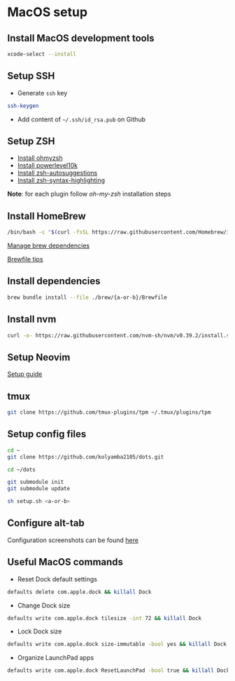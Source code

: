 # MacOS setup

## Install MacOS development tools

```sh
xcode-select --install
```

## Setup SSH

- Generate `ssh` key

```sh
ssh-keygen
```

- Add content of `~/.ssh/id_rsa.pub` on Github

## Setup ZSH

- [Install ohmyzsh](https://github.com/ohmyzsh/ohmyzsh#basic-installation)
- [Install powerlevel10k](https://github.com/romkatv/powerlevel10k)
- [Install zsh-autosuggestions](https://github.com/zsh-users/zsh-autosuggestions)
- [Install zsh-syntax-highlighting](https://github.com/zsh-users/zsh-syntax-highlighting)

**Note**: for each plugin follow _oh-my-zsh_ installation steps

## Install HomeBrew

```sh
/bin/bash -c "$(curl -fsSL https://raw.githubusercontent.com/Homebrew/install/HEAD/install.sh)"
```

[Manage brew dependencies](https://tomlankhorst.nl/brew-bundle-restore-backup)

[Brewfile tips](https://gist.github.com/ChristopherA/a579274536aab36ea9966f301ff14f3f)

## Install dependencies

```sh
brew bundle install --file ./brew/{a-or-b}/Brewfile
```

## Install nvm

```sh
curl -o- https://raw.githubusercontent.com/nvm-sh/nvm/v0.39.2/install.sh | bash
```

## Setup Neovim

[Setup guide](https://github.com/kolyamba2105/neovim-config/blob/master/README.md)

## tmux

```sh
git clone https://github.com/tmux-plugins/tpm ~/.tmux/plugins/tpm
```

## Setup config files

```sh
cd ~
git clone https://github.com/kolyamba2105/dots.git

cd ~/dots

git submodule init
git submodule update

sh setup.sh <a-or-b>
```

## Configure alt-tab

Configuration screenshots can be found [here](./.config/alt-tab)

## Useful MacOS commands

- Reset Dock default settings

```sh
defaults delete com.apple.dock && killall Dock
```

- Change Dock size

```sh
defaults write com.apple.dock tilesize -int 72 && killall Dock
```

- Lock Dock size

```sh
defaults write com.apple.dock size-immutable -bool yes && killall Dock
```

- Organize LaunchPad apps

```sh
defaults write com.apple.dock ResetLaunchPad -bool true && killall Dock
```
